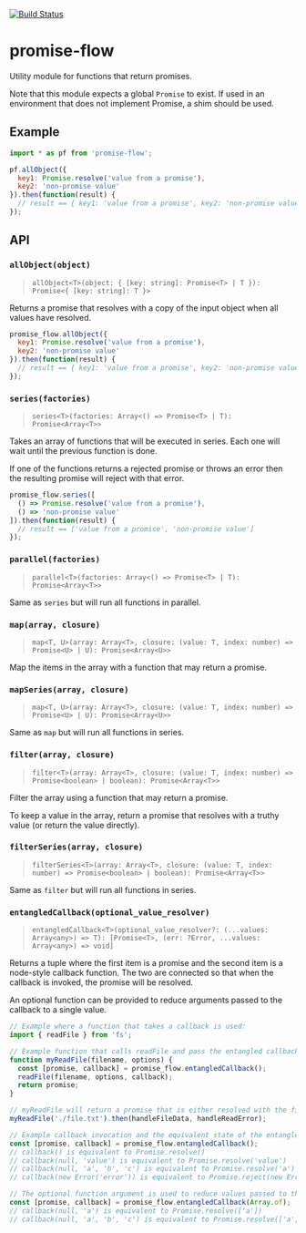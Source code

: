 [![Build Status](https://travis-ci.org/dbrockman/promise-flow.svg?branch=master)](https://travis-ci.org/dbrockman/promise-flow)

# promise-flow

Utility module for functions that return promises.

Note that this module expects a global `Promise` to exist. If used in an environment that does not implement Promise, a shim should be used.


## Example

```js
import * as pf from 'promise-flow';

pf.allObject({
  key1: Promise.resolve('value from a promise'),
  key2: 'non-promise value'
}).then(function(result) {
  // result == { key1: 'value from a promise', key2: 'non-promise value' }
});
```


## API

### `allObject(object)`

> `allObject<T>(object: { [key: string]: Promise<T> | T }): Promise<{ [key: string]: T }>`

Returns a promise that resolves with a copy of the input object when all values have resolved.

```js
promise_flow.allObject({
  key1: Promise.resolve('value from a promise'),
  key2: 'non-promise value'
}).then(function(result) {
  // result == { key1: 'value from a promise', key2: 'non-promise value' }
});
```


### `series(factories)`

> `series<T>(factories: Array<() => Promise<T> | T): Promise<Array<T>>`

Takes an array of functions that will be executed in series. Each one will wait until the previous function is done.

If one of the functions returns a rejected promise or throws an error then the resulting promise will reject with that error.

```js
promise_flow.series([
  () => Promise.resolve('value from a promise'),
  () => 'non-promise value'
]).then(function(result) {
  // result == ['value from a promise', 'non-promise value']
});
```


### `parallel(factories)`

> `parallel<T>(factories: Array<() => Promise<T> | T): Promise<Array<T>>`

Same as `series` but will run all functions in parallel.


### `map(array, closure)`

> `map<T, U>(array: Array<T>, closure: (value: T, index: number) => Promise<U> | U): Promise<Array<U>>`

Map the items in the array with a function that may return a promise.


### `mapSeries(array, closure)`

> `map<T, U>(array: Array<T>, closure: (value: T, index: number) => Promise<U> | U): Promise<Array<U>>`

Same as `map` but will run all functions in series.


### `filter(array, closure)`
> `filter<T>(array: Array<T>, closure: (value: T, index: number) => Promise<boolean> | boolean): Promise<Array<T>>`

Filter the array using a function that may return a promise.

To keep a value in the array, return a promise that resolves with a truthy value (or return the value directly).


### `filterSeries(array, closure)`
> `filterSeries<T>(array: Array<T>, closure: (value: T, index: number) => Promise<boolean> | boolean): Promise<Array<T>>`

Same as `filter` but will run all functions in series.


### `entangledCallback(optional_value_resolver)`

> `entangledCallback<T>(optional_value_resolver?: (...values: Array<any>) => T): [Promise<T>, (err: ?Error, ...values: Array<any>) => void]`

Returns a tuple where the first item is a promise and the second item is a node-style callback function. The two are connected so that when the callback is invoked, the promise will be resolved.

An optional function can be provided to reduce arguments passed to the callback to a single value.

```js
// Example where a function that takes a callback is used:
import { readFile } from 'fs';

// Example function that calls readFile and pass the entangled callback instead of wrapping the call in new Promise(...)
function myReadFile(filename, options) {
  const [promise, callback] = promise_flow.entangledCallback();
  readFile(filename, options, callback);
  return promise;
}

// myReadFile will return a promise that is either resolved with the file content or rejected with the error from readFile.
myReadFile('./file.txt').then(handleFileData, handleReadError);
```

```js
// Example callback invocation and the equivalent state of the entangled promise:
const [promise, callback] = promise_flow.entangledCallback();
// callback() is equivalent to Promise.resolve()
// callback(null, 'value') is equivalent to Promise.resolve('value')
// callback(null, 'a', 'b', 'c') is equivalent to Promise.resolve('a')
// callback(new Error('error')) is equivalent to Promise.reject(new Error('error'))

// The optional function argument is used to reduce values passed to the callback to a single value
const [promise, callback] = promise_flow.entangledCallback(Array.of);
// callback(null, 'a') is equivalent to Promise.resolve(['a'])
// callback(null, 'a', 'b', 'c') is equivalent to Promise.resolve(['a', 'b', 'c'])
```
